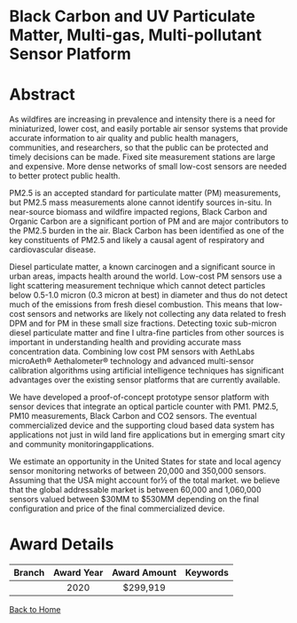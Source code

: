 
Black Carbon and UV Particulate Matter, Multi-gas, Multi-pollutant Sensor Platform
==================================================================================

# Abstract


As wildfires are increasing in prevalence and intensity there is a need for miniaturized, lower cost, and easily portable air sensor systems that provide accurate information to air quality and public health managers, communities, and researchers, so that the public can be protected and timely decisions can be made. Fixed site measurement stations are large and expensive. More dense networks of small low-cost sensors are needed to better protect public health.

PM2.5 is an accepted standard for particulate matter (PM) measurements, but PM2.5 mass measurements alone cannot identify sources in-situ. In near-source biomass and wildfire impacted regions, Black Carbon and Organic Carbon are a significant portion of PM and are major contributors to the PM2.5 burden in the air. Black Carbon has been identified as one of the key constituents of PM2.5 and likely a causal agent of respiratory and cardiovascular disease.

Diesel particulate matter, a known carcinogen and a significant source in urban areas, impacts health around the world. Low-cost PM sensors use a light scattering measurement technique which cannot detect particles below 0.5-1.0 micron (0.3 micron at best) in diameter and thus do not detect much of the emissions from fresh diesel combustion. This means that low-cost sensors and networks are likely not collecting any data related to fresh DPM and for PM in these small size fractions. Detecting toxic sub-micron diesel particulate matter and fine I ultra-fine particles from other sources is important in understanding health and providing accurate mass concentration data. Combining low cost PM sensors with AethLabs microAeth® Aethalometer® technology and advanced multi-sensor calibration algorithms using artificial intelligence techniques has significant advantages over the existing sensor platforms that are currently available.

We have developed a proof-of-concept prototype sensor platform with sensor devices that integrate an optical particle counter with PM1. PM2.5, PM10 measurements, Black Carbon and CO2 sensors. The eventual commercialized device and the supporting cloud based data system has applications not just in wild land fire applications but in emerging smart city and community monitoringapplications.

We estimate an opportunity in the United States for state and local agency sensor monitoring networks of between 20,000 and 350,000 sensors. Assuming that the USA might account for½ of the total market. we believe that the global addressable market is between 60,000 and 1,060,000 sensors valued between $30MM to $530MM depending on the final configuration and price of the final commercialized device.  

# Award Details

|Branch|Award Year|Award Amount|Keywords|
| :---: | :---: | :---: | :---: |
||2020|$299,919||
  
  


[Back to Home](https://github.com/chrischow/dod_sbir_awards#1158)